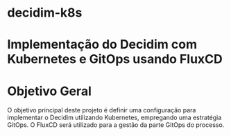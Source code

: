 # decidim-k8s

# Implementação do Decidim com Kubernetes e GitOps usando FluxCD

# Objetivo Geral

O objetivo principal deste projeto é definir uma configuração para implementar o Decidim utilizando Kubernetes, empregando uma estratégia GitOps. O FluxCD será utilizado para a gestão da parte GitOps do processo.

